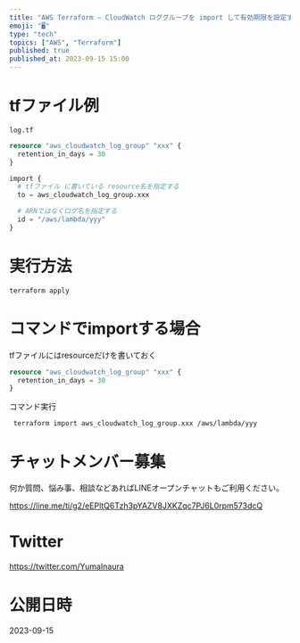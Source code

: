 ```yaml
---
title: "AWS Terraform – CloudWatch ロググループを import して有効期限を設定する例 "
emoji: "🖥"
type: "tech"
topics: ["AWS", "Terraform"]
published: true
published_at: 2023-09-15 15:00
---
```


# tfファイル例

```
log.tf
```

```tf
resource "aws_cloudwatch_log_group" "xxx" {
  retention_in_days = 30
}

import {
  # tfファイル に書いている resource名を指定する
  to = aws_cloudwatch_log_group.xxx

  # ARNではなくログ名を指定する 
  id = "/aws/lambda/yyy"
}

```

# 実行方法

`terraform apply`

# コマンドでimportする場合

tfファイルにはresourceだけを書いておく

```tf
resource "aws_cloudwatch_log_group" "xxx" {
  retention_in_days = 30
}
```

コマンド実行

```
 terraform import aws_cloudwatch_log_group.xxx /aws/lambda/yyy
```

# チャットメンバー募集


何か質問、悩み事、相談などあればLINEオープンチャットもご利用ください。

https://line.me/ti/g2/eEPltQ6Tzh3pYAZV8JXKZqc7PJ6L0rpm573dcQ


# Twitter

https://twitter.com/YumaInaura



# 公開日時

2023-09-15
